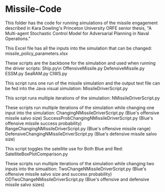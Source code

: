 # Missile-Code
This folder has the code for running simulations of the missile engagement described in Kara Dowling's 
Princeton University ORFE senior thesis, 
"A Multi-agent Stochastic Control Model for Adversarial Planning in Naval Operations."

This Excel file has all the inputs into the simulation that can be changed:
missile_policy_parameters.xlsx

These scripts are the backbone for the simulation and used when running the driver scripts:
Ship.py\n
OffensiveMissile.py
DefensiveMissile.py
ESSM.py
SeaRAM.py
CIWS.py

This script runs one run of the missile simulation and the output text file can be fed into the Java visual simulation:
MissileDriverScript.py

This script runs multiple iterations of the simulation:
NMissileDriverScript.py

These scripts run multiple iterations of the simulation while changing one input into the simulation:
ChangingNMissileDriverScript.py (Blue's offensive missile salvo size)
SuccessProbChangingNMissileDriverScript.py (Blue's offensive missile success probability)
RangeChangingNMissileDriverScript.py (Blue's offensive missile range)
DefensiveChangingNMissileDriverScript.py (Blue's defensive missile salvo size)

This script toggles the satellite use for Both Blue and Red:
SatelliteBoxPlotComparison.py

These scripts run multiple iterations of the simulation while changing two inputs into the simualtion:
TwoChangeNMissileDriverScript.py (Blue's offensive missile salvo size and success probability)
ODTwoChangeNMissileDriverScript.py (Blue's offensive and defensive missile salvo sizes)


